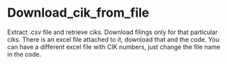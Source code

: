# Download_cik_from_file
Extract .csv file and retrieve ciks. Download filings only for that particular ciks.
There is an excel file attached to it, download that and the code. You can have a different excel file with CIK numbers, just change the file name in the code.
